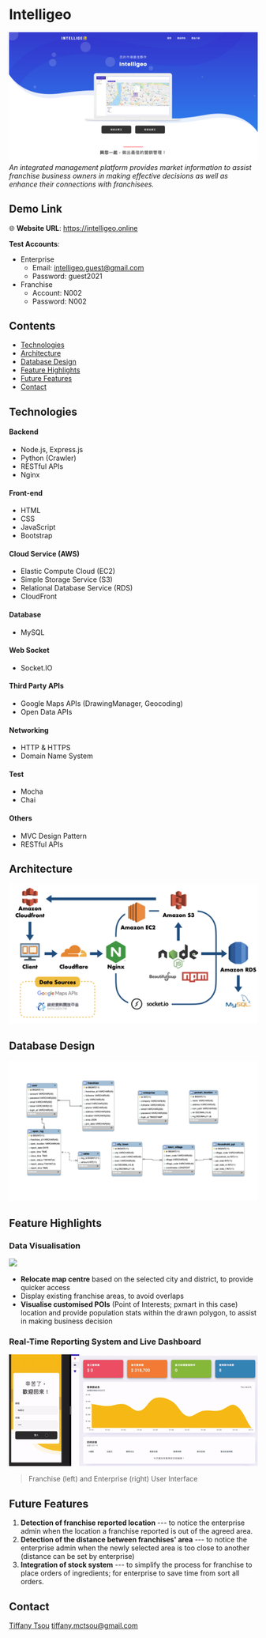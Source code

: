 # Intelligeo

![](https://github.com/Tiffanymctsou/Project_Assets/blob/master/Intelligeo/intelligeo_home.png)
_An integrated management platform provides market information to assist franchise business owners in making effective decisions as well as enhance their connections with franchisees._

## Demo Link

🌐 **Website URL**: https://intelligeo.online

**Test Accounts**:

-   Enterprise
    -   Email: intelligeo.guest@gmail.com
    -   Password: guest2021
-   Franchise
    -   Account: N002
    -   Password: N002

## Contents

-   [Technologies](#technologies)
-   [Architecture](#architecture)
-   [Database Design](#database-design)
-   [Feature Highlights](#features)
-   [Future Features](#future-features)
-   [Contact](#contact)

## Technologies

#### Backend

-   Node.js, Express.js
-   Python (Crawler)
-   RESTful APIs
-   Nginx

#### Front-end

-   HTML
-   CSS
-   JavaScript
-   Bootstrap

#### Cloud Service (AWS)

-   Elastic Compute Cloud (EC2)
-   Simple Storage Service (S3)
-   Relational Database Service (RDS)
-   CloudFront

#### Database

-   MySQL

#### Web Socket

-   Socket.IO

#### Third Party APIs

-   Google Maps APIs (DrawingManager, Geocoding)
-   Open Data APIs

#### Networking

-   HTTP & HTTPS
-   Domain Name System

#### Test

-   Mocha
-   Chai

#### Others

-   MVC Design Pattern
-   RESTful APIs

## Architecture

![](https://github.com/Tiffanymctsou/Project_Assets/blob/master/Intelligeo/architecture.png)

## Database Design

![](https://github.com/Tiffanymctsou/Project_Assets/blob/master/Intelligeo/db_schema.png)

## Feature Highlights

### Data Visualisation

![](https://github.com/Tiffanymctsou/Project_Assets/blob/master/Intelligeo/data_visualisation.gif)

-   **Relocate map centre** based on the selected city and district, to provide quicker access
-   Display existing franchise areas, to avoid overlaps
-   **Visualise customised POIs** (Point of Interests; pxmart in this case) location and provide population stats within the drawn polygon, to assist in making business decision

### Real-Time Reporting System and Live Dashboard

![](https://github.com/Tiffanymctsou/Project_Assets/blob/master/Intelligeo/live_dashboard.gif)

> Franchise (left) and Enterprise (right) User Interface

## Future Features

1. **Detection of franchise reported location** --- to notice the enterprise admin when the location a franchise reported is out of the agreed area.
2. **Detection of the distance between franchises' area** --- to notice the enterprise admin when the newly selected area is too close to another (distance can be set by enterprise)
3. **Integration of stock system** --- to simplify the process for franchise to place orders of ingredients; for enterprise to save time from sort all orders.

## Contact

[Tiffany Tsou](https://github.com/Tiffanymctsou 'Tiffany Tsou')
tiffany.mctsou@gmail.com
